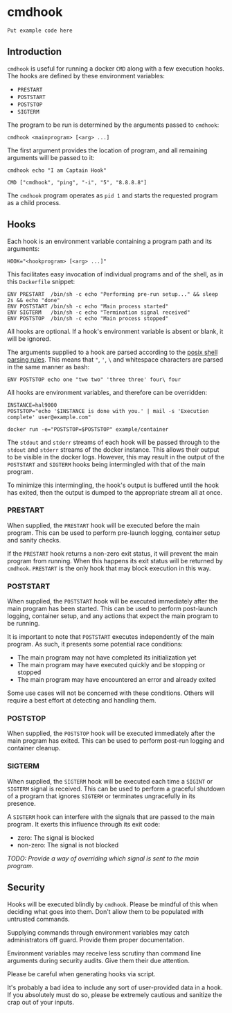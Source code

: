 # cmdhook

```
Put example code here
```

## Introduction

`cmdhook` is useful for running a docker `CMD` along with a few execution
hooks. The hooks are defined by these environment variables:

* `PRESTART`
* `POSTSTART`
* `POSTSTOP`
* `SIGTERM`

The program to be run is determined by the arguments passed to `cmdhook`:

```
cmdhook <mainprogram> [<arg> ...]
```

The first argument provides the location of program, and all remaining arguments
will be passed to it:

```
cmdhook echo "I am Captain Hook"
```

```
CMD ["cmdhook", "ping", "-i", "5", "8.8.8.8"]
```


The `cmdhook` program operates as `pid 1` and starts the requested program as a
child process.

## Hooks

Each hook is an environment variable containing a program path and its
arguments:

```
HOOK="<hookprogram> [<arg> ...]"
```

This facilitates easy invocation of individual programs and of the shell, as in
this `Dockerfile` snippet:

```
ENV PRESTART  /bin/sh -c echo "Performing pre-run setup..." && sleep 2s && echo "done"
ENV POSTSTART /bin/sh -c echo "Main process started"
ENV SIGTERM   /bin/sh -c echo "Termination signal received"
ENV POSTSTOP  /bin/sh -c echo "Main process stopped"
```

All hooks are optional. If a hook's environment variable is absent or blank, it
will be ignored.

The arguments supplied to a hook are parsed according to the
[posix shell parsing rules](http://pubs.opengroup.org/onlinepubs/9699919799/utilities/V3_chap02.html#tag_18_02). This means that `"`, `'`, `\` and whitespace characters are parsed in the
same manner as bash:

```
ENV POSTSTOP echo one "two two" 'three three' four\ four
```

All hooks are environment variables, and therefore can be overridden:

```
INSTANCE=hal9000
POSTSTOP="echo '$INSTANCE is done with you.' | mail -s 'Execution complete' user@example.com"

docker run -e="POSTSTOP=$POSTSTOP" example/container
```

The `stdout` and `stderr` streams of each hook will be passed
through to the `stdout` and `stderr` streams of the docker instance. This
allows their output to be visible in the docker logs. However, this may result
in the output of the `POSTSTART` and `SIGTERM` hooks being intermingled with
that of the main program.

To minimize this intermingling, the hook's output is buffered until the hook
has exited, then the output is dumped to the appropriate stream all at once.

### PRESTART

When supplied, the `PRESTART` hook will be executed before the main program.
This can be used to perform pre-launch logging, container setup and sanity
checks.

If the `PRESTART` hook returns a non-zero exit status, it will prevent the
main program from running. When this happens its exit status will be returned
by `cmdhook`. `PRESTART` is the only hook that may block execution in this way.

### POSTSTART

When supplied, the `POSTSTART` hook will be executed immediately after the main
program has been started. This can be used to perform post-launch logging,
container setup, and any actions that expect the main program to be
running.

It is important to note that `POSTSTART` executes independently of the main
program. As such, it presents some potential race conditions:

* The main program may not have completed its initialization yet
* The main program may have executed quickly and be stopping or stopped
* The main program may have encountered an error and already exited

Some use cases will not be concerned with these conditions. Others will require a
best effort at detecting and handling them.

### POSTSTOP

When supplied, the `POSTSTOP` hook will be executed immediately after the main
program has exited. This can be used to perform post-run logging and
container cleanup.

### SIGTERM

When supplied, the `SIGTERM` hook will be executed each time a `SIGINT` or
`SIGTERM` signal is received. This can be used to perform a graceful shutdown
of a program that ignores `SIGTERM` or terminates ungracefully in
its presence.

A `SIGTERM` hook can interfere with the signals that are passed to the main
program. It exerts this influence through its exit code:

* zero: The signal is blocked
* non-zero: The signal is not blocked

*TODO: Provide a way of overriding which signal is sent to the main program.*

## Security

Hooks will be executed blindly by `cmdhook`. Please be mindful of this when
deciding what goes into them. Don't allow them to be populated with untrusted
commands.

Supplying commands through environment variables may catch administrators off
guard. Provide them proper documentation.

Environment variables may receive less scrutiny than command line arguments
during security audits. Give them their due attention.

Please be careful when generating hooks via script.

It's probably a bad idea to include any sort of user-provided data in a hook.
If you absolutely must do so, please be extremely cautious and sanitize the
crap out of your inputs.
